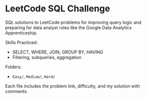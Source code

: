 #  LeetCode SQL Challenge

SQL solutions to LeetCode problems for improving query logic and preparing for data analyst roles like the Google Data Analytics Apprenticeship.

 Skills Practiced:
- SELECT, WHERE, JOIN, GROUP BY, HAVING
- Filtering, subqueries, aggregation

 Folders:
- `Easy/`, `Medium/`, `Hard/`

Each file includes the problem link, difficulty, and my solution with comments.

